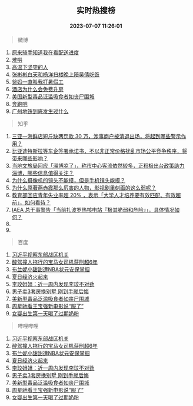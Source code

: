 <div align="center"><h2>实时热搜榜</h2><h4>2023-07-07 11:26:01</h4></div>

> 微博  

1. [原来骑手知道我在看配送进度](https://s.weibo.com/weibo?q=%23%E5%8E%9F%E6%9D%A5%E9%AA%91%E6%89%8B%E7%9F%A5%E9%81%93%E6%88%91%E5%9C%A8%E7%9C%8B%E9%85%8D%E9%80%81%E8%BF%9B%E5%BA%A6%23&t=31&band_rank=1&Refer=top)<br />
2. [难哄](https://s.weibo.com/weibo?q=%E9%9A%BE%E5%93%84&t=31&band_rank=2&Refer=top)<br />
3. [高温下坚守的人](https://s.weibo.com/weibo?q=%23%E9%AB%98%E6%B8%A9%E4%B8%8B%E5%9D%9A%E5%AE%88%E7%9A%84%E4%BA%BA%23&t=31&band_rank=3&Refer=top)<br />
4. [张彬彬白天和杨洋扫楼晚上陪吴倩吃饭](https://s.weibo.com/weibo?q=%23%E5%BC%A0%E5%BD%AC%E5%BD%AC%E7%99%BD%E5%A4%A9%E5%92%8C%E6%9D%A8%E6%B4%8B%E6%89%AB%E6%A5%BC%E6%99%9A%E4%B8%8A%E9%99%AA%E5%90%B4%E5%80%A9%E5%90%83%E9%A5%AD%23&t=31&band_rank=4&Refer=top)<br />
5. [爸妈一直叫我打暑假工](https://s.weibo.com/weibo?q=%23%E7%88%B8%E5%A6%88%E4%B8%80%E7%9B%B4%E5%8F%AB%E6%88%91%E6%89%93%E6%9A%91%E5%81%87%E5%B7%A5%23&t=31&band_rank=5&Refer=top)<br />
6. [酒店为什么会免费升房](https://s.weibo.com/weibo?q=%23%E9%85%92%E5%BA%97%E4%B8%BA%E4%BB%80%E4%B9%88%E4%BC%9A%E5%85%8D%E8%B4%B9%E5%8D%87%E6%88%BF%23&t=31&band_rank=6&Refer=top)<br />
7. [美国新型毒品泛滥吸食者如丧尸围城](https://s.weibo.com/weibo?q=%23%E7%BE%8E%E5%9B%BD%E6%96%B0%E5%9E%8B%E6%AF%92%E5%93%81%E6%B3%9B%E6%BB%A5%E5%90%B8%E9%A3%9F%E8%80%85%E5%A6%82%E4%B8%A7%E5%B0%B8%E5%9B%B4%E5%9F%8E%23&t=31&band_rank=7&Refer=top)<br />
8. [奔跑吧](https://s.weibo.com/weibo?q=%E5%A5%94%E8%B7%91%E5%90%A7&t=31&band_rank=8&Refer=top)<br />
9. [广州地铁到底发生过什么](https://s.weibo.com/weibo?q=%23%E5%B9%BF%E5%B7%9E%E5%9C%B0%E9%93%81%E5%88%B0%E5%BA%95%E5%8F%91%E7%94%9F%E8%BF%87%E4%BB%80%E4%B9%88%23&t=31&band_rank=9&Refer=top)<br />

> 知乎  

1. [三亚一海鲜店短斤缺两罚款 30 万，涉事商户被清退出场，将起到哪些警示作用？](https://www.zhihu.com/question/610555575)<br />
2. [比亚迪特斯拉等车企签署承诺书，不以非正常价格扰乱市场公平竞争秩序，将带来哪些影响？](https://www.zhihu.com/question/610644843)<br />
3. [当地文旅局回应「淄博凉了」，称市中心客流依然较多，正积极出台政策助力淄博，哪些信息值得关注？](https://www.zhihu.com/question/610665108)<br />
4. [为什么摄像机的镜头不能摸，但是手机镜头能摸？](https://www.zhihu.com/question/610269078)<br />
5. [为什么原著燕赤霞那么厉害的人物，影视剧里刻画的这么弱呢？](https://www.zhihu.com/question/478316660)<br />
6. [教育部回应青年失业率超 20% ，表示「大学人才培养要有效匹配、有效超前」，如何看待？](https://www.zhihu.com/question/610664689)<br />
7. [IAEA 总干事警告「当前扎波罗热核电站『极其脆弱和危险』」，具体情况如何？](https://www.zhihu.com/question/610625389)<br />
8. []()<br />
9. []()<br />

> 百度  

1. [习近平视察东部战区机关](https://www.baidu.com/s?wd=%E4%B9%A0%E8%BF%91%E5%B9%B3%E8%A7%86%E5%AF%9F%E4%B8%9C%E9%83%A8%E6%88%98%E5%8C%BA%E6%9C%BA%E5%85%B3&sa=fyb_news&rsv_dl=fyb_news)<br />
2. [醉驾撞人拖行的宝马女司机获刑超6年](https://www.baidu.com/s?wd=%E9%86%89%E9%A9%BE%E6%92%9E%E4%BA%BA%E6%8B%96%E8%A1%8C%E7%9A%84%E5%AE%9D%E9%A9%AC%E5%A5%B3%E5%8F%B8%E6%9C%BA%E8%8E%B7%E5%88%91%E8%B6%856%E5%B9%B4&sa=fyb_news&rsv_dl=fyb_news)<br />
3. [布兰妮小甜甜遭NBA状元安保掌掴](https://www.baidu.com/s?wd=%E5%B8%83%E5%85%B0%E5%A6%AE%E5%B0%8F%E7%94%9C%E7%94%9C%E9%81%ADNBA%E7%8A%B6%E5%85%83%E5%AE%89%E4%BF%9D%E6%8E%8C%E6%8E%B4&sa=fyb_news&rsv_dl=fyb_news)<br />
4. [夏日经济火起来](https://www.baidu.com/s?wd=%E5%A4%8F%E6%97%A5%E7%BB%8F%E6%B5%8E%E7%81%AB%E8%B5%B7%E6%9D%A5&sa=fyb_news&rsv_dl=fyb_news)<br />
5. [李玟姐姐：近一周内发现李玟不对劲](https://www.baidu.com/s?wd=%E6%9D%8E%E7%8E%9F%E5%A7%90%E5%A7%90%EF%BC%9A%E8%BF%91%E4%B8%80%E5%91%A8%E5%86%85%E5%8F%91%E7%8E%B0%E6%9D%8E%E7%8E%9F%E4%B8%8D%E5%AF%B9%E5%8A%B2&sa=fyb_news&rsv_dl=fyb_news)<br />
6. [男子卖3套房换别墅 刚到手就后悔](https://www.baidu.com/s?wd=%E7%94%B7%E5%AD%90%E5%8D%963%E5%A5%97%E6%88%BF%E6%8D%A2%E5%88%AB%E5%A2%85+%E5%88%9A%E5%88%B0%E6%89%8B%E5%B0%B1%E5%90%8E%E6%82%94&sa=fyb_news&rsv_dl=fyb_news)<br />
7. [美新型毒品泛滥吸食者如丧尸围城](https://www.baidu.com/s?wd=%E7%BE%8E%E6%96%B0%E5%9E%8B%E6%AF%92%E5%93%81%E6%B3%9B%E6%BB%A5%E5%90%B8%E9%A3%9F%E8%80%85%E5%A6%82%E4%B8%A7%E5%B0%B8%E5%9B%B4%E5%9F%8E&sa=fyb_news&rsv_dl=fyb_news)<br />
8. [周星驰看王宝强新电影说“服了”](https://www.baidu.com/s?wd=%E5%91%A8%E6%98%9F%E9%A9%B0%E7%9C%8B%E7%8E%8B%E5%AE%9D%E5%BC%BA%E6%96%B0%E7%94%B5%E5%BD%B1%E8%AF%B4%E2%80%9C%E6%9C%8D%E4%BA%86%E2%80%9D&sa=fyb_news&rsv_dl=fyb_news)<br />
9. [女婴出生第一天喝了过期奶粉](https://www.baidu.com/s?wd=%E5%A5%B3%E5%A9%B4%E5%87%BA%E7%94%9F%E7%AC%AC%E4%B8%80%E5%A4%A9%E5%96%9D%E4%BA%86%E8%BF%87%E6%9C%9F%E5%A5%B6%E7%B2%89&sa=fyb_news&rsv_dl=fyb_news)<br />

> 哔哩哔哩  

1. [习近平视察东部战区机关](https://www.baidu.com/s?wd=%E4%B9%A0%E8%BF%91%E5%B9%B3%E8%A7%86%E5%AF%9F%E4%B8%9C%E9%83%A8%E6%88%98%E5%8C%BA%E6%9C%BA%E5%85%B3&sa=fyb_news&rsv_dl=fyb_news)<br />
2. [醉驾撞人拖行的宝马女司机获刑超6年](https://www.baidu.com/s?wd=%E9%86%89%E9%A9%BE%E6%92%9E%E4%BA%BA%E6%8B%96%E8%A1%8C%E7%9A%84%E5%AE%9D%E9%A9%AC%E5%A5%B3%E5%8F%B8%E6%9C%BA%E8%8E%B7%E5%88%91%E8%B6%856%E5%B9%B4&sa=fyb_news&rsv_dl=fyb_news)<br />
3. [布兰妮小甜甜遭NBA状元安保掌掴](https://www.baidu.com/s?wd=%E5%B8%83%E5%85%B0%E5%A6%AE%E5%B0%8F%E7%94%9C%E7%94%9C%E9%81%ADNBA%E7%8A%B6%E5%85%83%E5%AE%89%E4%BF%9D%E6%8E%8C%E6%8E%B4&sa=fyb_news&rsv_dl=fyb_news)<br />
4. [夏日经济火起来](https://www.baidu.com/s?wd=%E5%A4%8F%E6%97%A5%E7%BB%8F%E6%B5%8E%E7%81%AB%E8%B5%B7%E6%9D%A5&sa=fyb_news&rsv_dl=fyb_news)<br />
5. [李玟姐姐：近一周内发现李玟不对劲](https://www.baidu.com/s?wd=%E6%9D%8E%E7%8E%9F%E5%A7%90%E5%A7%90%EF%BC%9A%E8%BF%91%E4%B8%80%E5%91%A8%E5%86%85%E5%8F%91%E7%8E%B0%E6%9D%8E%E7%8E%9F%E4%B8%8D%E5%AF%B9%E5%8A%B2&sa=fyb_news&rsv_dl=fyb_news)<br />
6. [男子卖3套房换别墅 刚到手就后悔](https://www.baidu.com/s?wd=%E7%94%B7%E5%AD%90%E5%8D%963%E5%A5%97%E6%88%BF%E6%8D%A2%E5%88%AB%E5%A2%85+%E5%88%9A%E5%88%B0%E6%89%8B%E5%B0%B1%E5%90%8E%E6%82%94&sa=fyb_news&rsv_dl=fyb_news)<br />
7. [美新型毒品泛滥吸食者如丧尸围城](https://www.baidu.com/s?wd=%E7%BE%8E%E6%96%B0%E5%9E%8B%E6%AF%92%E5%93%81%E6%B3%9B%E6%BB%A5%E5%90%B8%E9%A3%9F%E8%80%85%E5%A6%82%E4%B8%A7%E5%B0%B8%E5%9B%B4%E5%9F%8E&sa=fyb_news&rsv_dl=fyb_news)<br />
8. [周星驰看王宝强新电影说“服了”](https://www.baidu.com/s?wd=%E5%91%A8%E6%98%9F%E9%A9%B0%E7%9C%8B%E7%8E%8B%E5%AE%9D%E5%BC%BA%E6%96%B0%E7%94%B5%E5%BD%B1%E8%AF%B4%E2%80%9C%E6%9C%8D%E4%BA%86%E2%80%9D&sa=fyb_news&rsv_dl=fyb_news)<br />
9. [女婴出生第一天喝了过期奶粉](https://www.baidu.com/s?wd=%E5%A5%B3%E5%A9%B4%E5%87%BA%E7%94%9F%E7%AC%AC%E4%B8%80%E5%A4%A9%E5%96%9D%E4%BA%86%E8%BF%87%E6%9C%9F%E5%A5%B6%E7%B2%89&sa=fyb_news&rsv_dl=fyb_news)<br />
